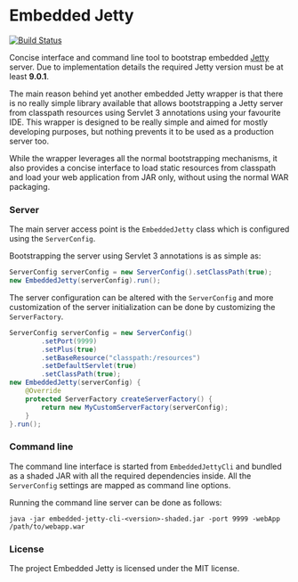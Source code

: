 Embedded Jetty
==============

[![Build Status](https://travis-ci.org/trautonen/embedded-jetty.png?branch=master)](https://travis-ci.org/trautonen/embedded-jetty)

Concise interface and command line tool to bootstrap embedded
[Jetty](http://www.eclipse.org/jetty/) server. Due to implementation details the required Jetty
version must be at least **9.0.1**.

The main reason behind yet another embedded Jetty wrapper is that there is no really simple
library available that allows bootstrapping a Jetty server from classpath resources using Servlet 3
annotations using your favourite IDE. This wrapper is designed to be really simple and aimed for
mostly developing purposes, but nothing prevents it to be used as a production server too.

While the wrapper leverages all the normal bootstrapping mechanisms, it also provides a concise
interface to load static resources from classpath and load your web application from JAR only,
without using the normal WAR packaging.

### Server

The main server access point is the `EmbeddedJetty` class which is configured using the
`ServerConfig`.

Bootstrapping the server using Servlet 3 annotations is as simple as:

```java
ServerConfig serverConfig = new ServerConfig().setClassPath(true);
new EmbeddedJetty(serverConfig).run();
```

The server configuration can be altered with the `ServerConfig` and more customization of the
server initialization can be done by customizing the `ServerFactory`.

```java
ServerConfig serverConfig = new ServerConfig()
        .setPort(9999)
        .setPlus(true)
        .setBaseResource("classpath:/resources")
        .setDefaultServlet(true)
        .setClassPath(true);
new EmbeddedJetty(serverConfig) {
    @Override
    protected ServerFactory createServerFactory() {
        return new MyCustomServerFactory(serverConfig);
    }
}.run();
```


### Command line

The command line interface is started from `EmbeddedJettyCli` and bundled as a shaded JAR with all
the required dependencies inside. All the `ServerConfig` settings are mapped as command line
options.

Running the command line server can be done as follows:

```shell 
java -jar embedded-jetty-cli-<version>-shaded.jar -port 9999 -webApp /path/to/webapp.war
```


### License

The project Embedded Jetty is licensed under the MIT license.
